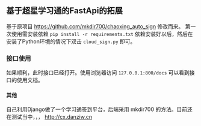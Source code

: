 ## 基于超星学习通的FastApi的拓展
基于原项目 https://github.com/mkdir700/chaoxing_auto_sign 修改而来。
第一次使用需安装依赖
`pip install -r requirements.txt`
依赖安装好以后，然后在安装了Python环境的情况下双击 `cloud_sign.py` 即可。
### 接口使用
如果顺利，此时接口已经打开。使用浏览器访问 `127.0.0.1:800/docs` 可以看到接口的使用文档。


#### 其他
自己利用Django做了一个学习通签到平台，后端采用 mkdir700 的方法。目前还在测试当中，，，
http://cx.danziw.cn
